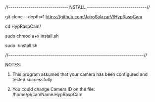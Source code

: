 //------------------------------
NSTALL
------------------------------//

git clone --depth=1 https://github.com/JairoSalazarV/HypRaspCam

cd HypRaspCam/

sudo chmod a+x install.sh

sudo ./install.sh


//--------------------------------------------------------------------//

NOTES:
1) This program assumes that your camera has been configured and tested successfully

2) You could change Camera ID on the file: /home/pi/camName.HypRaspCam

  


